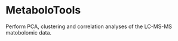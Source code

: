 # MetaboloTools
 Perform PCA, clustering and correlation analyses of the LC-MS-MS matobolomic data.
